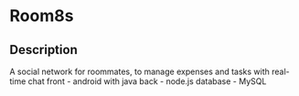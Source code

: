 # Room8s

## Description
A social network for roommates, to manage expenses and tasks with real-time chat
 front - android with java
 back - node.js
 database - MySQL
